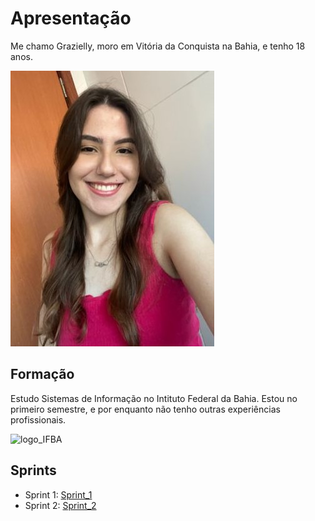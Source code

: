 # Apresentação

Me chamo Grazielly, moro em Vitória da Conquista na Bahia, e tenho 18 anos.      

![foto](img/foto.jpeg)

## Formação

Estudo Sistemas de Informação no Intituto Federal da Bahia. Estou no primeiro semestre, e por enquanto não tenho outras experiências profissionais. 

![logo_IFBA](https://doity.com.br/media/doity/eventos/evento-59098-logo_organizador.png)

## Sprints

* Sprint 1: [Sprint_1](https://github.com/grazysb/Programa_de_Bolsas_Compass-UOL/blob/main/README_s1.md)
* Sprint 2: [Sprint_2](https://github.com/grazysb/Programa_de_Bolsas_Compass-UOL/blob/20f356dea5c4ab2fc46569e675ff15b152b00ef4/README_s2.md)




